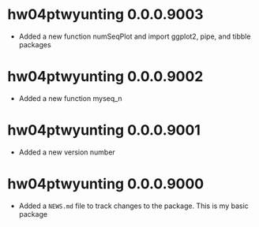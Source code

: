 # hw04ptwyunting 0.0.0.9003

* Added a new function numSeqPlot and import ggplot2, pipe, and tibble packages

# hw04ptwyunting 0.0.0.9002

* Added a new function myseq_n

# hw04ptwyunting 0.0.0.9001

* Added a new version number

# hw04ptwyunting 0.0.0.9000

* Added a `NEWS.md` file to track changes to the package.
This is my basic package
